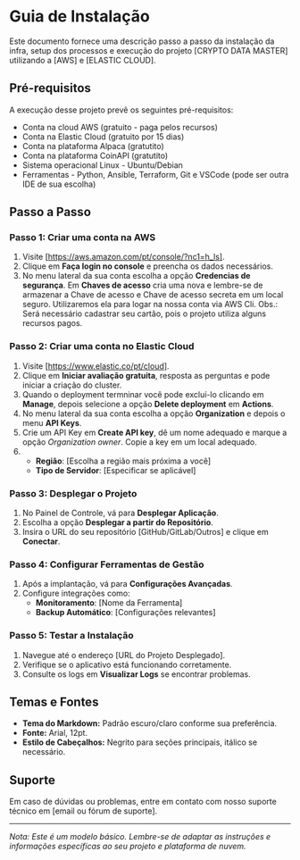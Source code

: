 # Guia de Instalação

Este documento fornece uma descrição passo a passo da instalação da infra, setup dos processos e execução do projeto [CRYPTO DATA MASTER] utilizando a [AWS] e [ELASTIC CLOUD].

## Pré-requisitos

A execução desse projeto prevê os seguintes pré-requisitos:

- Conta na cloud AWS (gratuito - paga pelos recursos)
- Conta na Elastic Cloud (gratuito por 15 dias)
- Conta na plataforma Alpaca (gratutito)
- Conta na plataforma CoinAPI (gratutito)
- Sistema operacional Linux - Ubuntu/Debian
- Ferramentas - Python, Ansible, Terraform, Git e VSCode (pode ser outra IDE de sua escolha)

## Passo a Passo

### Passo 1: Criar uma conta na AWS

1. Visite [https://aws.amazon.com/pt/console/?nc1=h_ls].
2. Clique em **Faça login no console** e preencha os dados necessários.
3. No menu lateral da sua conta escolha a opção **Credencias de segurança**. Em **Chaves de acesso** cria uma nova e lembre-se de armazenar a Chave de acesso e Chave de acesso secreta em um local seguro. Utilizaremos ela para logar na nossa conta via AWS Cli. Obs.: Será necessário cadastrar seu cartão, pois o projeto utiliza alguns recursos pagos.

### Passo 2: Criar uma conta no Elastic Cloud

1. Visite [https://www.elastic.co/pt/cloud].
2. Clique em **Iniciar avaliação gratuita**, resposta as perguntas e pode iniciar a criação do cluster.
3. Quando o deployment termninar você pode excluí-lo clicando em **Manage**, depois selecione a opção **Delete deployment** em **Actions**.
4. No menu lateral da sua conta escolha a opção **Organization** e depois o menu **API Keys**.
5. Crie um API Key em **Create API key**, dê um nome adequado e marque a opção *Organization owner*. Copie a key em um local adequado.
6. 
   - **Região**: [Escolha a região mais próxima a você]
   - **Tipo de Servidor**: [Especificar se aplicável]

### Passo 3: Desplegar o Projeto

1. No Painel de Controle, vá para **Desplegar Aplicação**.
2. Escolha a opção **Desplegar a partir do Repositório**.
3. Insira o URL do seu repositório [GitHub/GitLab/Outros] e clique em **Conectar**.

### Passo 4: Configurar Ferramentas de Gestão

1. Após a implantação, vá para **Configurações Avançadas**.
2. Configure integrações como:
   - **Monitoramento**: [Nome da Ferramenta]
   - **Backup Automático**: [Configurações relevantes]

### Passo 5: Testar a Instalação

1. Navegue até o endereço [URL do Projeto Desplegado].
2. Verifique se o aplicativo está funcionando corretamente.
3. Consulte os logs em **Visualizar Logs** se encontrar problemas.

## Temas e Fontes

- **Tema do Markdown:** Padrão escuro/claro conforme sua preferência.
- **Fonte:** Arial, 12pt.
- **Estilo de Cabeçalhos:** Negrito para seções principais, itálico se necessário.

## Suporte

Em caso de dúvidas ou problemas, entre em contato com nosso suporte técnico em [email ou fórum de suporte].

---

*Nota: Este é um modelo básico. Lembre-se de adaptar as instruções e informações específicas ao seu projeto e plataforma de nuvem.*
